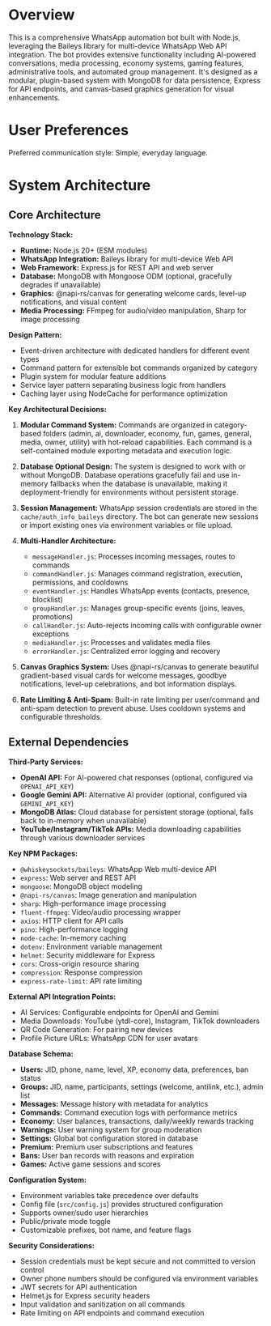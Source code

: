 # Overview

This is a comprehensive WhatsApp automation bot built with Node.js, leveraging the Baileys library for multi-device WhatsApp Web API integration. The bot provides extensive functionality including AI-powered conversations, media processing, economy systems, gaming features, administrative tools, and automated group management. It's designed as a modular, plugin-based system with MongoDB for data persistence, Express for API endpoints, and canvas-based graphics generation for visual enhancements.

# User Preferences

Preferred communication style: Simple, everyday language.

# System Architecture

## Core Architecture

**Technology Stack:**
- **Runtime:** Node.js 20+ (ESM modules)
- **WhatsApp Integration:** Baileys library for multi-device Web API
- **Web Framework:** Express.js for REST API and web server
- **Database:** MongoDB with Mongoose ODM (optional, gracefully degrades if unavailable)
- **Graphics:** @napi-rs/canvas for generating welcome cards, level-up notifications, and visual content
- **Media Processing:** FFmpeg for audio/video manipulation, Sharp for image processing

**Design Pattern:**
- Event-driven architecture with dedicated handlers for different event types
- Command pattern for extensible bot commands organized by category
- Plugin system for modular feature additions
- Service layer pattern separating business logic from handlers
- Caching layer using NodeCache for performance optimization

**Key Architectural Decisions:**

1. **Modular Command System:** Commands are organized in category-based folders (admin, ai, downloader, economy, fun, games, general, media, owner, utility) with hot-reload capabilities. Each command is a self-contained module exporting metadata and execution logic.

2. **Database Optional Design:** The system is designed to work with or without MongoDB. Database operations gracefully fail and use in-memory fallbacks when the database is unavailable, making it deployment-friendly for environments without persistent storage.

3. **Session Management:** WhatsApp session credentials are stored in the `cache/auth_info_baileys` directory. The bot can generate new sessions or import existing ones via environment variables or file upload.

4. **Multi-Handler Architecture:** 
   - `messageHandler.js`: Processes incoming messages, routes to commands
   - `commandHandler.js`: Manages command registration, execution, permissions, and cooldowns
   - `eventHandler.js`: Handles WhatsApp events (contacts, presence, blocklist)
   - `groupHandler.js`: Manages group-specific events (joins, leaves, promotions)
   - `callHandler.js`: Auto-rejects incoming calls with configurable owner exceptions
   - `mediaHandler.js`: Processes and validates media files
   - `errorHandler.js`: Centralized error logging and recovery

5. **Canvas Graphics System:** Uses @napi-rs/canvas to generate beautiful gradient-based visual cards for welcome messages, goodbye notifications, level-up celebrations, and bot information displays.

6. **Rate Limiting & Anti-Spam:** Built-in rate limiting per user/command and anti-spam detection to prevent abuse. Uses cooldown systems and configurable thresholds.

## External Dependencies

**Third-Party Services:**
- **OpenAI API:** For AI-powered chat responses (optional, configured via `OPENAI_API_KEY`)
- **Google Gemini API:** Alternative AI provider (optional, configured via `GEMINI_API_KEY`)
- **MongoDB Atlas:** Cloud database for persistent storage (optional, falls back to in-memory when unavailable)
- **YouTube/Instagram/TikTok APIs:** Media downloading capabilities through various downloader services

**Key NPM Packages:**
- `@whiskeysockets/baileys`: WhatsApp Web multi-device API
- `express`: Web server and REST API
- `mongoose`: MongoDB object modeling
- `@napi-rs/canvas`: Image generation and manipulation
- `sharp`: High-performance image processing
- `fluent-ffmpeg`: Video/audio processing wrapper
- `axios`: HTTP client for API calls
- `pino`: High-performance logging
- `node-cache`: In-memory caching
- `dotenv`: Environment variable management
- `helmet`: Security middleware for Express
- `cors`: Cross-origin resource sharing
- `compression`: Response compression
- `express-rate-limit`: API rate limiting

**External API Integration Points:**
- AI Services: Configurable endpoints for OpenAI and Gemini
- Media Downloads: YouTube (ytdl-core), Instagram, TikTok downloaders
- QR Code Generation: For pairing new devices
- Profile Picture URLs: WhatsApp CDN for user avatars

**Database Schema:**
- **Users:** JID, phone, name, level, XP, economy data, preferences, ban status
- **Groups:** JID, name, participants, settings (welcome, antilink, etc.), admin list
- **Messages:** Message history with metadata for analytics
- **Commands:** Command execution logs with performance metrics
- **Economy:** User balances, transactions, daily/weekly rewards tracking
- **Warnings:** User warning system for group moderation
- **Settings:** Global bot configuration stored in database
- **Premium:** Premium user subscriptions and features
- **Bans:** User ban records with reasons and expiration
- **Games:** Active game sessions and scores

**Configuration System:**
- Environment variables take precedence over defaults
- Config file (`src/config.js`) provides structured configuration
- Supports owner/sudo user hierarchies
- Public/private mode toggle
- Customizable prefixes, bot name, and feature flags

**Security Considerations:**
- Session credentials must be kept secure and not committed to version control
- Owner phone numbers should be configured via environment variables
- JWT secrets for API authentication
- Helmet.js for Express security headers
- Input validation and sanitization on all commands
- Rate limiting on API endpoints and command execution